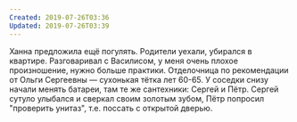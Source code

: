 ```yaml
---
Created: 2019-07-26T03:36
Updated: 2019-07-26T03:39
---
```

Ханна предложила ещё погулять. Родители уехали, убирался в квартире. Разговаривал с Василисом, у меня очень плохое произношение, нужно больше практики.
Отделочница по рекомендации от Ольги Сергеевны — сухонькая тётка лет 60-65. У соседки снизу начали менять батареи, там те же сантехники: Сергей и Пётр. Сергей сутуло улыбался и сверкал своим золотым зубом, Пётр попросил "проверить унитаз", т.е. поссать с открытой дверью.